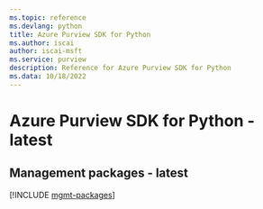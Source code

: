 ```yaml
---
ms.topic: reference
ms.devlang: python
title: Azure Purview SDK for Python
ms.author: iscai
author: iscai-msft
ms.service: purview
description: Reference for Azure Purview SDK for Python
ms.data: 10/18/2022
---
```

# Azure Purview SDK for Python - latest

## Management packages - latest
[!INCLUDE [mgmt-packages](purview-mgmt-index.md)]